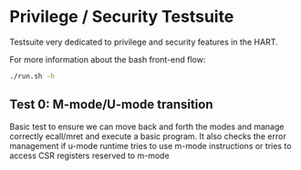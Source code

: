 # Privilege / Security Testsuite

Testsuite very dedicated to privilege and security features in the HART.

For more information about the bash front-end flow:

```bash
./run.sh -h
```

## Test 0: M-mode/U-mode transition

Basic test to ensure we can move back and forth the modes and manage correctly ecall/mret and
execute a basic program. It also checks the error management if u-mode runtime tries to use m-mode
instructions or tries to access CSR registers reserved to m-mode
